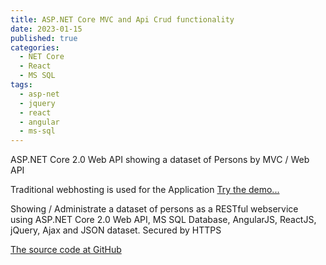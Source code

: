 ```yaml
---
title: ASP.NET Core MVC and Api Crud functionality
date: 2023-01-15
published: true
categories:
  - NET Core
  - React
  - MS SQL
tags:
  - asp-net
  - jquery
  - react
  - angular
  - ms-sql
---
```


ASP.NET Core 2.0 Web API showing a dataset of Persons by MVC / Web API

Traditional webhosting is used for the Application 
<a href="https://persons.api.core.persteenolsen.com" target="_blank" title="Show persons as a webservice">Try the demo...</a>

<p>Showing / Administrate a dataset of persons as a RESTful webservice using ASP.NET Core 2.0 Web API, MS SQL Database, AngularJS, ReactJS, jQuery, Ajax and JSON dataset. Secured by HTTPS</p>


<a href="https://github.com/persteenolsen/core-two-zero-js" target="_blank">The source code at GitHub</a>
